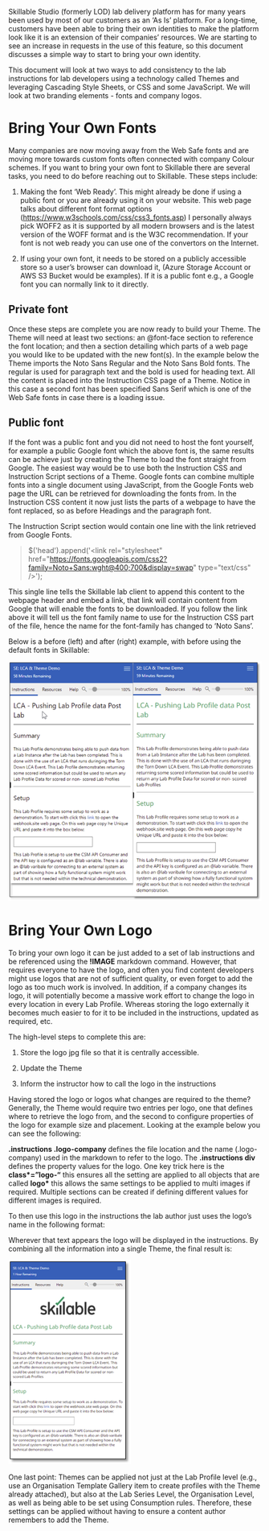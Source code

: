 Skillable Studio (formerly LOD) lab delivery platform has for many years been
used by most of our customers as an ‘As Is’ platform. For a long-time, customers
have been able to bring their own identities to make the platform look like it
is an extension of their companies’ resources. We are starting to see an
increase in requests in the use of this feature, so this document discusses a
simple way to start to bring your own identity.

This document will look at two ways to add consistency to the lab instructions
for lab developers using a technology called Themes and leveraging Cascading
Style Sheets, or CSS and some JavaScript. We will look at two branding elements
\- fonts and company logos.

# Bring Your Own Fonts

Many companies are now moving away from the Web Safe fonts and are moving more
towards custom fonts often connected with company Colour schemes. If you want to
bring your own font to Skillable there are several tasks, you need to do before
reaching out to Skillable. These steps include:

1.  Making the font ‘Web Ready’. This might already be done if using a public
    font or you are already using it on your website. This web page talks about
    different font format options
    (<https://www.w3schools.com/css/css3_fonts.asp>) I personally always pick
    WOFF2 as it is supported by all modern browsers and is the latest version of
    the WOFF format and is the W3C recommendation. If your font is not web ready
    you can use one of the convertors on the Internet.

2.  If using your own font, it needs to be stored on a publicly accessible store
    so a user’s browser can download it, (Azure Storage Account or AWS S3 Bucket
    would be examples). If it is a public font e.g., a Google font you can
    normally link to it directly.

## Private font

Once these steps are complete you are now ready to build your Theme. The Theme
will need at least two sections: an @font-face section to reference the font
location; and then a section detailing which parts of a web page you would like
to be updated with the new font(s). In the example below the Theme imports the
Noto Sans Regular and the Noto Sans Bold fonts. The regular is used for
paragraph text and the bold is used for heading text. All the content is placed
into the Instruction CSS page of a Theme. Notice in this case a second font has
been specified Sans Serif which is one of the Web Safe fonts in case there is a
loading issue.

## Public font

If the font was a public font and you did not need to host the font yourself,
for example a public Google font which the above font is, the same results can
be achieve just by creating the Theme to load the font straight from Google. The
easiest way would be to use both the Instruction CSS and Instruction Script
sections of a Theme. Google fonts can combine multiple fonts into a single
document using JavaScript, from the Google Fonts web page the URL can be
retrieved for downloading the fonts from. In the Instruction CSS content it now
just lists the parts of a webpage to have the font replaced, so as before
Headings and the paragraph font.

The Instruction Script section would contain one line with the link retrieved
from Google Fonts.

> $('head').append('\<link rel="stylesheet" href="https://fonts.googleapis.com/css2?family=Noto+Sans:wght@400;700&display=swap" type="text/css" /\>');

This single line tells the Skillable lab client to append this content to the
webpage header and embed a link, that link will contain content from Google that
will enable the fonts to be downloaded. If you follow the link above it will
tell us the font family name to use for the Instruction CSS part of the file,
hence the name for the font-family has changed to ‘Noto Sans’.

Below is a before (left) and after (right) example, with before using the
default fonts in Skillable:

![IMAGE](images/Picture2.png)

# Bring Your Own Logo

To bring your own logo it can be just added to a set of lab instructions and be
referenced using the **!IMAGE** markdown command. However, that requires
everyone to have the logo, and often you find content developers might use logos
that are not of sufficient quality, or even forget to add the logo as too much
work is involved. In addition, if a company changes its logo, it will
potentially become a massive work effort to change the logo in every location in
every Lab Profile. Whereas storing the logo externally it becomes much easier to
for it to be included in the instructions, updated as required, etc.

The high-level steps to complete this are:

1.  Store the logo jpg file so that it is centrally accessible.

2.  Update the Theme

3.  Inform the instructor how to call the logo in the instructions

Having stored the logo or logos what changes are required to the theme?
Generally, the Theme would require two entries per logo, one that defines where
to retrieve the logo from, and the second to configure properties of the logo
for example size and placement. Looking at the example below you can see the
following:

**.instructions .logo-company** defines the file location and the name
(.logo-company) used in the markdown to refer to the logo. The **.instructions
div** defines the property values for the logo. One key trick here is the
**class\*=”logo-“** this ensures all the setting are applied to all objects that
are called **logo\*** this allows the same settings to be applied to multi
images if required. Multiple sections can be created if defining different
values for different images is required.

To then use this logo in the instructions the lab author just uses the logo’s
name in the following format:

Wherever that text appears the logo will be displayed in the instructions. By
combining all the information into a single Theme, the final result is:

![IMAGE](images/Picture1.png)

One last point: Themes can be applied not just at the Lab Profile level (e.g.,
use an Organisation Template Gallery item to create profiles with the Theme
already attached), but also at the Lab Series Level, the Organisation Level, as
well as being able to be set using Consumption rules. Therefore, these settings
can be applied without having to ensure a content author remembers to add the
Theme.
